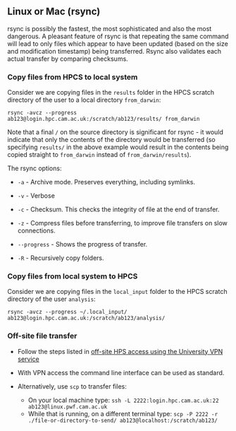 ## Linux or Mac (rsync)

rsync is possibly the fastest, the most sophisticated and also the most dangerous. A pleasant feature of rsync is that repeating the same command will lead to only files which appear to have been updated (based on the size and modification timestamp) being transferred. Rsync also validates each actual transfer by comparing checksums.

### Copy files from HPCS to local system

Consider we are copying files in the `results` folder in the HPCS scratch directory of the user to a local directory `from_darwin`:

`rsync -avcz --progress ab123@login.hpc.cam.ac.uk:/scratch/ab123/results/ from_darwin`

Note that a final `/` on the source directory is significant for rsync - it would indicate that only the contents of the directory would be transferred (so specifying `results/` in the above example would result in the contents being copied straight to `from_darwin` instead of `from_darwin/results`).

The rsync options:
* `-a` - Archive mode. Preserves everything, including symlinks.

* `-v` - Verbose

* `-c` - Checksum. This checks the integrity of file at the end of transfer.

* `-z` - Compress files before transferring, to improve file transfers on slow connections.

* `--progress` - Shows the progress of transfer.

* `-R` - Recursively copy folders.

### Copy files from local system to HPCS

Consider we are copying files in the `local_input` folder to the HPCS scratch directory of the user `analysis`:

`rsync -avcz --progress ~/.local_input/ ab123@login.hpc.cam.ac.uk:/scratch/ab123/analysis/`

### Off-site file transfer

* Follow the steps listed in [off-site HPS access using the University VPN service](../access/offsite.md)

* With VPN access the command line interface can be used as standard.

* Alternatively, use `scp` to transfer files: 
  * On your local machine type: `ssh -L 2222:login.hpc.cam.ac.uk:22 ab123@linux.pwf.cam.ac.uk`
  * While that is running, on a different terminal type: `scp -P 2222 -r ./file-or-directory-to-send/ ab123@localhost:/scratch/ab123/`
